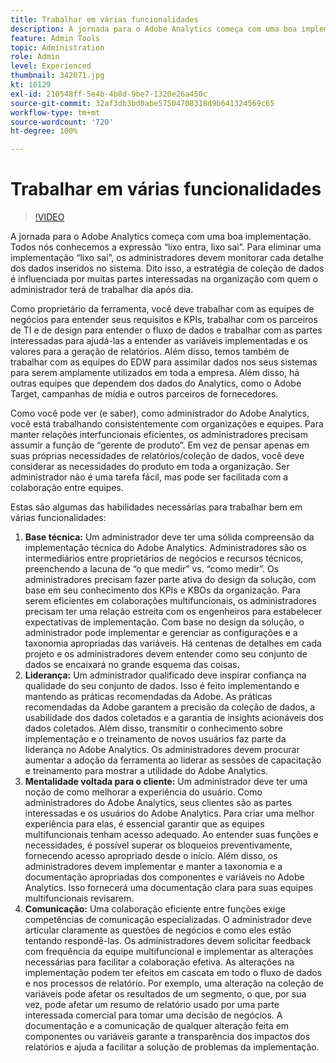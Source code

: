 ```yaml
---
title: Trabalhar em várias funcionalidades
description: A jornada para o Adobe Analytics começa com uma boa implementação. Todos nós conhecemos a expressão “lixo entra, lixo sai”. Para eliminar uma implementação “lixo sai”, os administradores devem monitorar cada detalhe dos dados inseridos no sistema. Dito isso, a estratégia de coleção de dados é influenciada por muitas partes interessadas na organização com quem o administrador terá de trabalhar dia após dia.
feature: Admin Tools
topic: Administration
role: Admin
level: Experienced
thumbnail: 342071.jpg
kt: 10129
exl-id: 210548ff-5e4b-4b8d-9be7-1320e26a450c
source-git-commit: 32af3db3bd0abe57504708318d9b641324569c65
workflow-type: tm+mt
source-wordcount: '720'
ht-degree: 100%

---
```


# Trabalhar em várias funcionalidades

>[!VIDEO](https://video.tv.adobe.com/v/342071/?quality=12&learn=on)

A jornada para o Adobe Analytics começa com uma boa implementação. Todos nós conhecemos a expressão “lixo entra, lixo sai”. Para eliminar uma implementação “lixo sai”, os administradores devem monitorar cada detalhe dos dados inseridos no sistema. Dito isso, a estratégia de coleção de dados é influenciada por muitas partes interessadas na organização com quem o administrador terá de trabalhar dia após dia.

Como proprietário da ferramenta, você deve trabalhar com as equipes de negócios para entender seus requisitos e KPIs, trabalhar com os parceiros de TI e de design para entender o fluxo de dados e trabalhar com as partes interessadas para ajudá-las a entender as variáveis implementadas e os valores para a geração de relatórios. Além disso, temos também de trabalhar com as equipes do EDW para assimilar dados nos seus sistemas para serem amplamente utilizados em toda a empresa. Além disso, há outras equipes que dependem dos dados do Analytics, como o Adobe Target, campanhas de mídia e outros parceiros de fornecedores.

Como você pode ver (e saber), como administrador do Adobe Analytics, você está trabalhando consistentemente com organizações e equipes. Para manter relações interfuncionais eficientes, os administradores precisam assumir a função de “gerente de produto”. Em vez de pensar apenas em suas próprias necessidades de relatórios/coleção de dados, você deve considerar as necessidades do produto em toda a organização. Ser administrador não é uma tarefa fácil, mas pode ser facilitada com a colaboração entre equipes.

Estas são algumas das habilidades necessárias para trabalhar bem em várias funcionalidades:

1. **Base técnica:** Um administrador deve ter uma sólida compreensão da implementação técnica do Adobe Analytics. Administradores são os intermediários entre proprietários de negócios e recursos técnicos, preenchendo a lacuna de “o que medir” vs. “como medir”. Os administradores precisam fazer parte ativa do design da solução, com base em seu conhecimento dos KPIs e KBOs da organização. Para serem eficientes em colaborações multifuncionais, os administradores precisam ter uma relação estreita com os engenheiros para estabelecer expectativas de implementação. Com base no design da solução, o administrador pode implementar e gerenciar as configurações e a taxonomia apropriadas das variáveis. Há centenas de detalhes em cada projeto e os administradores devem entender como seu conjunto de dados se encaixará no grande esquema das coisas.
1. **Liderança:** Um administrador qualificado deve inspirar confiança na qualidade do seu conjunto de dados. Isso é feito implementando e mantendo as práticas recomendadas da Adobe. As práticas recomendadas da Adobe garantem a precisão da coleção de dados, a usabilidade dos dados coletados e a garantia de insights acionáveis dos dados coletados. Além disso, transmitir o conhecimento sobre implementação e o treinamento de novos usuários faz parte da liderança no Adobe Analytics. Os administradores devem procurar aumentar a adoção da ferramenta ao liderar as sessões de capacitação e treinamento para mostrar a utilidade do Adobe Analytics.
1. **Mentalidade voltada para o cliente:** Um administrador deve ter uma noção de como melhorar a experiência do usuário. Como administradores do Adobe Analytics, seus clientes são as partes interessadas e os usuários do Adobe Analytics. Para criar uma melhor experiência para elas, é essencial garantir que as equipes multifuncionais tenham acesso adequado.  Ao entender suas funções e necessidades, é possível superar os bloqueios preventivamente, fornecendo acesso apropriado desde o início. Além disso, os administradores devem implementar e manter a taxonomia e a documentação apropriadas dos componentes e variáveis no Adobe Analytics. Isso fornecerá uma documentação clara para suas equipes multifuncionais revisarem.
1. **Comunicação:** Uma colaboração eficiente entre funções exige competências de comunicação especializadas. O administrador deve articular claramente as questões de negócios e como eles estão tentando respondê-las. Os administradores devem solicitar feedback com frequência da equipe multifuncional e implementar as alterações necessárias para facilitar a colaboração efetiva. As alterações na implementação podem ter efeitos em cascata em todo o fluxo de dados e nos processos de relatório. Por exemplo, uma alteração na coleção de variáveis pode afetar os resultados de um segmento, o que, por sua vez, pode afetar um resumo de relatório usado por uma parte interessada comercial para tomar uma decisão de negócios. A documentação e a comunicação de qualquer alteração feita em componentes ou variáveis garante a transparência dos impactos dos relatórios e ajuda a facilitar a solução de problemas da implementação.
